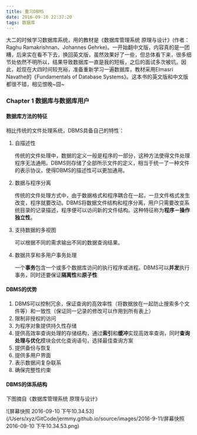 ```yaml
---
title: 重习DBMS
date: 2016-09-10 22:37:20
tags: 数据库
---
```


大二的时候学习数据库系统，用的教材是《数据库管理系统 原理与设计》(作者：Raghu Ramakrishnan、Johannes Gehrke)。一开始翻中文版，内容真的是一团糟，后来实在看不下去，换回英文版，虽然效果好了一些，但总体看下来，很多细节处依然不明所以，结果导致数据库一直是我的短板，之后的面试多次被坑。因此，趁现在大四时间较充裕，准备重新学习一遍数据库，教材采用Elmasri Navathe的《Fundamentals of Database Systems》。这本书的英文版和中文版都很不错，相见恨晚~囧~

### Chapter 1 数据库与数据库用户

#### 数据库方法的特征

相比传统的文件处理系统，DBMS具备自己的特性：

1. 自描述性

   传统的文件处理中，数据的定义一般是程序的一部分，这种方法使得文件处理程序无法通用。DBMS则存储了全部所示文件的定义，相当于统一了一种文件的表示协议，使得DBMS的描述性可以更加通用。

2. 数据与程序分离

   传统的文件处理方式中，由于数据格式和程序耦合在一起，一旦文件格式发生改变，程序就要改动。DBMS将数据文件结构和程序分离，用户只需要改变系统目录的记录描述，程序便可以访问新的文件结构。这种特征称为**程序－操作独立性**。

3. 支持数据的多视图

   可以根据不同的需求输出不同的数据查询结果。

4. 数据共享和多用户事务处理

   一个**事务**包含一个或多个数据库访问的执行程序或进程。DBMS可以**并发**执行事务，同时还要保证**隔离性**和**原子性**

#### DBMS的优势

1. DBMS可以控制冗余，保证查询的高效率性（将数据放在一起防止搜索多个文件等）和一致性（保证同一记录的修改可以作用到所有表上）
2. 限制非授权的访问
3. 为程序对象提供持久性存储
4. 提供高效率查询处理的存储结构，通过**索引**和**缓冲**实现高效率查询，同时**查询处理与优化**模块会优化查询语句，选择最佳查询方案
5. 提供备份与恢复
6. 提供多用户界面
7. 表示数据间复杂联系
8. 确保完整性约束

#### DBMS的体系结构

下图摘自《数据库管理系统 原理与设计》

 ![屏幕快照 2016-09-10 下午10.34.53](/Users/xyz/GitCode/jermmy.github.io/source/images/2016-9-11/屏幕快照 2016-09-10 下午10.34.53.png)